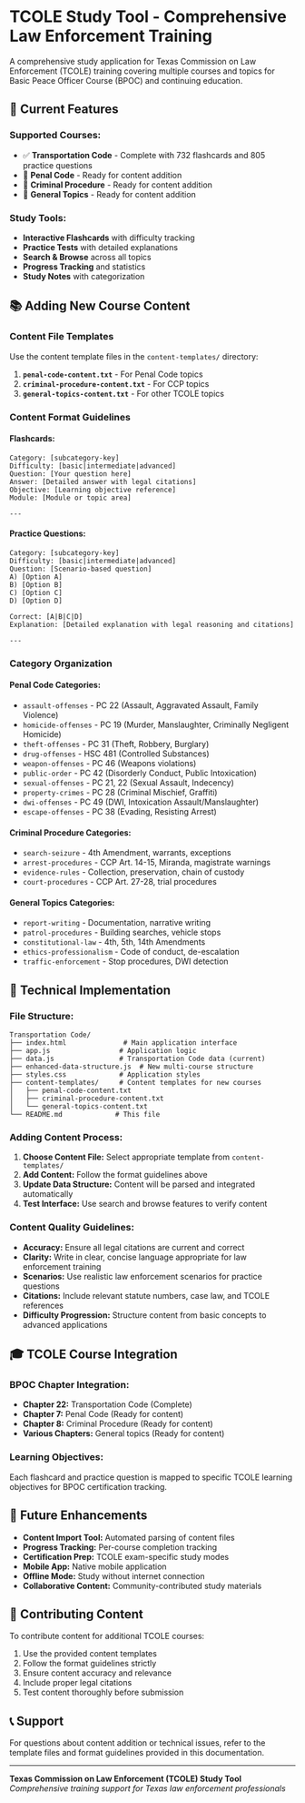 # TCOLE Study Tool - Comprehensive Law Enforcement Training

A comprehensive study application for Texas Commission on Law Enforcement (TCOLE) training covering multiple courses and topics for Basic Peace Officer Course (BPOC) and continuing education.

## 🎯 **Current Features**

### **Supported Courses:**
- ✅ **Transportation Code** - Complete with 732 flashcards and 805 practice questions
- 🚧 **Penal Code** - Ready for content addition
- 🚧 **Criminal Procedure** - Ready for content addition  
- 🚧 **General Topics** - Ready for content addition

### **Study Tools:**
- **Interactive Flashcards** with difficulty tracking
- **Practice Tests** with detailed explanations
- **Search & Browse** across all topics
- **Progress Tracking** and statistics
- **Study Notes** with categorization

## 📚 **Adding New Course Content**

### **Content File Templates**

Use the content template files in the `content-templates/` directory:

1. **`penal-code-content.txt`** - For Penal Code topics
2. **`criminal-procedure-content.txt`** - For CCP topics  
3. **`general-topics-content.txt`** - For other TCOLE topics

### **Content Format Guidelines**

#### **Flashcards:**
```
Category: [subcategory-key]
Difficulty: [basic|intermediate|advanced]
Question: [Your question here]
Answer: [Detailed answer with legal citations]
Objective: [Learning objective reference]
Module: [Module or topic area]

---
```

#### **Practice Questions:**
```
Category: [subcategory-key]
Difficulty: [basic|intermediate|advanced]
Question: [Scenario-based question]
A) [Option A]
B) [Option B]
C) [Option C]  
D) [Option D]

Correct: [A|B|C|D]
Explanation: [Detailed explanation with legal reasoning and citations]

---
```

### **Category Organization**

#### **Penal Code Categories:**
- `assault-offenses` - PC 22 (Assault, Aggravated Assault, Family Violence)
- `homicide-offenses` - PC 19 (Murder, Manslaughter, Criminally Negligent Homicide)
- `theft-offenses` - PC 31 (Theft, Robbery, Burglary)
- `drug-offenses` - HSC 481 (Controlled Substances)
- `weapon-offenses` - PC 46 (Weapons violations)
- `public-order` - PC 42 (Disorderly Conduct, Public Intoxication)
- `sexual-offenses` - PC 21, 22 (Sexual Assault, Indecency)
- `property-crimes` - PC 28 (Criminal Mischief, Graffiti)
- `dwi-offenses` - PC 49 (DWI, Intoxication Assault/Manslaughter)
- `escape-offenses` - PC 38 (Evading, Resisting Arrest)

#### **Criminal Procedure Categories:**
- `search-seizure` - 4th Amendment, warrants, exceptions
- `arrest-procedures` - CCP Art. 14-15, Miranda, magistrate warnings
- `evidence-rules` - Collection, preservation, chain of custody
- `court-procedures` - CCP Art. 27-28, trial procedures

#### **General Topics Categories:**
- `report-writing` - Documentation, narrative writing
- `patrol-procedures` - Building searches, vehicle stops
- `constitutional-law` - 4th, 5th, 14th Amendments
- `ethics-professionalism` - Code of conduct, de-escalation
- `traffic-enforcement` - Stop procedures, DWI detection

## 🔧 **Technical Implementation**

### **File Structure:**
```
Transportation Code/
├── index.html              # Main application interface
├── app.js                 # Application logic
├── data.js                # Transportation Code data (current)
├── enhanced-data-structure.js  # New multi-course structure
├── styles.css             # Application styles
├── content-templates/     # Content templates for new courses
│   ├── penal-code-content.txt
│   ├── criminal-procedure-content.txt
│   └── general-topics-content.txt
└── README.md             # This file
```

### **Adding Content Process:**

1. **Choose Content File:** Select appropriate template from `content-templates/`
2. **Add Content:** Follow the format guidelines above
3. **Update Data Structure:** Content will be parsed and integrated automatically
4. **Test Interface:** Use search and browse features to verify content

### **Content Quality Guidelines:**

- **Accuracy:** Ensure all legal citations are current and correct
- **Clarity:** Write in clear, concise language appropriate for law enforcement training
- **Scenarios:** Use realistic law enforcement scenarios for practice questions
- **Citations:** Include relevant statute numbers, case law, and TCOLE references
- **Difficulty Progression:** Structure content from basic concepts to advanced applications

## 🎓 **TCOLE Course Integration**

### **BPOC Chapter Integration:**
- **Chapter 22:** Transportation Code (Complete)
- **Chapter 7:** Penal Code (Ready for content)
- **Chapter 8:** Criminal Procedure (Ready for content)
- **Various Chapters:** General topics (Ready for content)

### **Learning Objectives:**
Each flashcard and practice question is mapped to specific TCOLE learning objectives for BPOC certification tracking.

## 🚀 **Future Enhancements**

- **Content Import Tool:** Automated parsing of content files
- **Progress Tracking:** Per-course completion tracking
- **Certification Prep:** TCOLE exam-specific study modes
- **Mobile App:** Native mobile application
- **Offline Mode:** Study without internet connection
- **Collaborative Content:** Community-contributed study materials

## 📝 **Contributing Content**

To contribute content for additional TCOLE courses:

1. Use the provided content templates
2. Follow the format guidelines strictly
3. Ensure content accuracy and relevance
4. Include proper legal citations
5. Test content thoroughly before submission

## 📞 **Support**

For questions about content addition or technical issues, refer to the template files and format guidelines provided in this documentation.

---

**Texas Commission on Law Enforcement (TCOLE) Study Tool**  
*Comprehensive training support for Texas law enforcement professionals*
